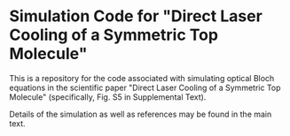 # Simulation Code for "Direct Laser Cooling of a Symmetric Top Molecule"
This is a repository for the code associated with simulating optical Bloch equations in the scientific paper "Direct Laser Cooling of a Symmetric Top Molecule" (specifically, Fig. S5 in Supplemental Text). 

Details of the simulation as well as references may be found in the main text.
